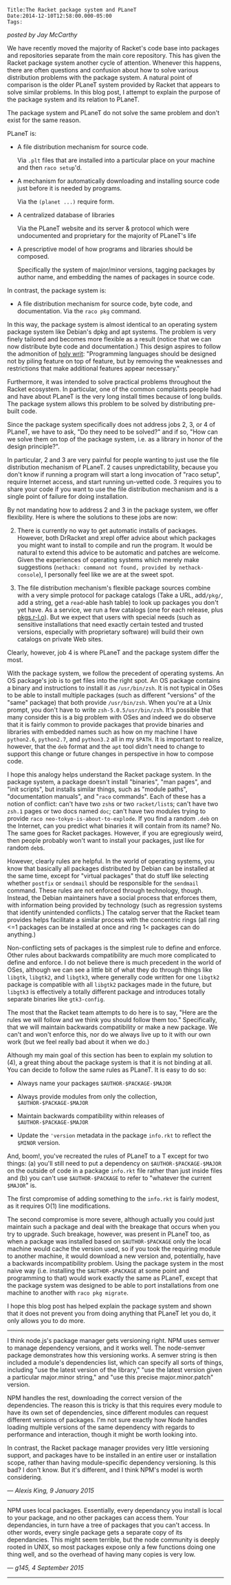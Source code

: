 
    Title:The Racket package system and PLaneT
    Date:2014-12-10T12:58:00.000-05:00
    Tags:

*posted by Jay McCarthy*

We have recently moved the majority of Racket's code base into packages and repositories separate from the main core repository. This has given the Racket package system another cycle of attention. Whenever this happens, there are often questions and confusion about how to solve various distribution problems with the package system. A natural point of comparison is the older PLaneT system provided by Racket that appears to solve similar problems. In this blog post, I attempt to explain the purpose of the package system and its relation to PLaneT.

The package system and PLaneT do not solve the same problem and don't exist for the same reason.

PLaneT is:  

* A file distribution mechanism for source code.    

    Via `.plt` files that are installed into a particular place on your machine and then `raco setup`'d.  
  
* A mechanism for automatically downloading and installing source code just before it is needed by programs.

    Via the `(planet ...)` require form.  
  
* A centralized database of libraries

    Via the PLaneT website and its server & protocol which were undocumented and proprietary for the majority of PLaneT's life  
  
* A prescriptive model of how programs and libraries should be composed.

    Specifically the system of major/minor versions, tagging packages by author name, and embedding the names of packages in source code.  


In contrast, the package system is:

* A file distribution mechanism for source code, byte code, and documentation.  Via the `raco pkg` command.


In this way, the package system is almost identical to an operating system package system like Debian's dpkg and apt systems. The problem is very finely tailored and becomes more flexible as a result (notice that we can now distribute byte code and documentation.) This design aspires to follow the admonition of [holy writ](http://people.csail.mit.edu/jaffer/r3rs_2.html#SEC2): "Programming languages should be designed not by piling feature on top of feature, but by removing the weaknesses and restrictions that make additional features appear necessary."

Furthermore, it was intended to solve practical problems throughout the Racket ecosystem. In particular, one of the common complaints people had and have about PLaneT is the very long install times because of long builds. The package system allows this problem to be solved by distributing pre-built code.

Since the package system specifically does not address jobs 2, 3, or 4 of PLaneT, we have to ask, "Do they need to be solved?" and if so, "How can we solve them on top of the package system, i.e. as a library in honor of the design principle?".

In particular, 2 and 3 are very painful for people wanting to just use the file distribution mechanism of PLaneT. 2 causes unpredictability, because you don't know if running a program will start a long invocation of "raco setup", require Internet access, and start running un-vetted code. 3 requires you to share your code if you want to use the file distribution mechanism and is a single point of failure for doing installation.

By not mandating how to address 2 and 3 in the package system, we offer flexibility. Here is where the solutions to these jobs are now:

2. There is currently no way to get automatic installs of packages.  However, both DrRacket and xrepl offer advice about which packages you might want to install to compile and run the program. It would be natural to extend this advice to be automatic and patches are welcome.  Given the experiences of operating systems which merely make suggestions (`nethack: command not found, provided by nethack-console`), I personally feel like we are at the sweet spot.

3. The file distribution mechanism's flexible package sources combine with a very simple protocol for package catalogs (Take a URL, add`/pkg/`, add a string, get a `read`-able hash table) to look up packages you don't yet have. As a service, we run a few catalogs (one for each release, plus [pkgs.r-l.o](http://pkgs.racket-lang.org)). But we expect that users with special needs (such as sensitive installations that need exactly certain tested and trusted versions, especially with proprietary software) will build their own catalogs on private Web sites.

Clearly, however, job 4 is where PLaneT and the package system differ the most.

With the package system, we follow the precedent of operating systems.  An OS package's job is to get files into the right spot. An OS package contains a binary and instructions to install it as `/usr/bin/zsh`. It is not typical in OSes to be able to install multiple packages (such as different "versions" of the "same" package) that both provide `/usr/bin/zsh`. When you're at a Unix prompt, you don't have to write `zsh-5.0.5/usr/bin/zsh`. It's possible that many consider this is a big problem with OSes and indeed we do observe that it is fairly common to provide packages that provide binaries and libraries with embedded names such as how on my machine I have `python2.6`, `python2.7`, and `python3.2` all in my `$PATH`. It is important to realize, however, that the `deb` format and the `apt` tool didn't need to change to support this change or future changes in perspective in how to compose code.

I hope this analogy helps understand the Racket package system. In the package system, a package doesn't install "binaries", "man pages", and "init scripts", but installs similar things, such as "module paths", "documentation manuals", and "`raco` commands". Each of these has a notion of conflict: can't have two `zsh`s or two `racket/list`s; can't have two `zsh.1` pages or two docs named `doc`; can't have two modules trying to provide `raco neo-tokyo-is-about-to-explode`. If you find a random `.deb` on the Internet, can you predict what binaries it will contain from its name?  No. The same goes for Racket packages. However, if you are egregiously weird, then people probably won't want to install your packages, just like for random `deb`s.

However, clearly rules are helpful. In the world of operating systems, you know that basically all packages distributed by Debian can be installed at the same time, except for "virtual packages" that do stuff like selecting whether `postfix` or `sendmail` should be responsible for the `sendmail` command. These rules are not enforced through technology, though. Instead, the Debian maintainers have a social process that enforces them, with information being provided by technology (such as regression systems that identify unintended conflicts.) The catalog server that the Racket team provides helps facilitate a similar process with the concentric rings (all ring <=1 packages can be installed at once and ring 1< packages can do anything.)

Non-conflicting sets of packages is the simplest rule to define and enforce. Other rules about backwards compatibility are much more complicated to define and enforce. I do not believe there is much precedent in the world of OSes, although we can see a little bit of what they do through things like `libgtk`, `libgtk2`, and `libgtk3`, where generally code written for one `libgtk2` package is compatible with all `libgtk2` packages made in the future, but `libgtk3` is effectively a totally different package and introduces totally separate binaries like `gtk3-config`.

The most that the Racket team attempts to do here is to say, "Here are the rules we will follow and we think you should follow them too."  Specifically, that we will maintain backwards compatibility or make a new package.  We can't and won't enforce this, nor do we always live up to it with our own work (but we feel really bad about it when we do.)

Although my main goal of this section has been to explain my solution to (4), a great thing about the package system is that it is not binding at all. You can decide to follow the same rules as PLaneT. It is easy to do so:

  
* Always name your packages `$AUTHOR-$PACKAGE-$MAJOR`
  
* Always provide modules from only the collection, `$AUTHOR-$PACKAGE-$MAJOR`
  
* Maintain backwards compatibility within releases of `$AUTHOR-$PACKAGE-$MAJOR`
  
* Update the `'version` metadata in the package `info.rkt` to reflect the `$MINOR` version.


And, boom!, you've recreated the rules of PLaneT to a T except for two things: (a) you'll still need to put a dependency on `$AUTHOR-$PACKAGE-$MAJOR` on the outside of code in a package `info.rkt` file rather than just inside files and (b) you can't use `$AUTHOR-$PACKAGE` to refer to "whatever the current `$MAJOR`" is.

The first compromise of adding something to the `info.rkt` is fairly modest, as it requires O(1) line modifications.

The second compromise is more severe, although actually you could just maintain such a package and deal with the breakage that occurs when you try to upgrade. Such breakage, however, was present in PLaneT too, as when a package was installed based on `$AUTHOR-$PACKAGE` only the local machine would cache the version used, so if you took the requiring module to another machine, it would download a new version and, potentially, have a backwards incompatibility problem. Using the package system in the most naive way (i.e. installing the `$AUTHOR-$PACKAGE` at some point and programming to that) would work exactly the same as PLaneT, except that the package system was designed to be able to port installations from one machine to another with `raco pkg migrate`.

I hope this blog post has helped explain the package system and shown that it does not prevent you from doing anything that PLaneT let you do, it only allows you to do more.

<!-- more -->



* * *

I think node.js's package manager gets versioning right. NPM uses semver to manage dependency versions, and it works well. The node-semver package demonstrates how this versioning works. A semver string is then included a module's dependencies list, which can specify all sorts of things, including "use the latest version of the library," "use the latest version given a particular major.minor string," and "use this precise major.minor.patch" version.

NPM handles the rest, downloading the correct version of the dependencies. The reason this is tricky is that this requires every module to have its own set of dependencies, since different modules can request different versions of packages. I'm not sure exactly how Node handles loading multiple versions of the same dependency with regards to performance and interaction, though it might be worth looking into.

In contrast, the Racket package manager provides very little versioning support, and packages have to be installed in an entire user or installation scope, rather than having module-specific dependency versioning. Is this bad? I don't know. But it's different, and I think NPM's model is worth considering.

— *Alexis King, 9 January 2015*

* * *

NPM uses local packages. Essentially, every dependancy you install is local to your package, and no other packages can access them. Your dependancies, in turn have a tree of packages that you can't access. In other words, every single package gets a separate copy of its dependancies. This might seem terrible, but the node community is deeply rooted in  UNIX, so most packages expose only a few functions doing one thing well, and so the overhead of having many copies is very low.

— *g145, 4 September 2015*

* * *

